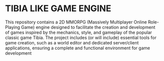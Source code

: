 # TIBIA LIKE GAME ENGINE

This repository contains a 2D MMORPG (Massively Multiplayer Online Role-Playing 
Game) engine designed to facilitate the creation and development of games 
inspired by the mechanics, style, and gameplay of the popular classic game Tibia. 
The project includes (or will include) essential tools for game creation, such 
as a world editor and dedicated server/client applications, ensuring a complete 
and functional environment for game development
